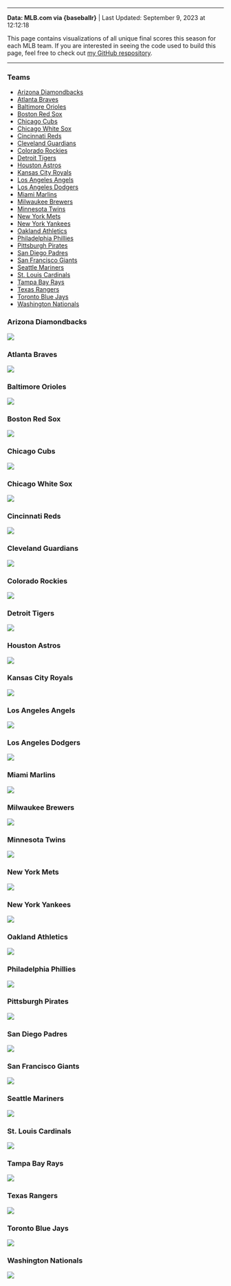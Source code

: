 ------------------------------------------------------------------------

**Data: MLB.com via {baseballr}** \| Last Updated: September 9, 2023 at
12:12:18

This page contains visualizations of all unique final scores this season
for each MLB team. If you are interested in seeing the code used to
build this page, feel free to check out
<a href="https://github.com/chadallison/mlb_teamigami"
target="_blank">my GitHub respository</a>.

------------------------------------------------------------------------

### Teams

- [Arizona Diamondbacks](#arizona-diamondbacks)
- [Atlanta Braves](#atlanta-braves)
- [Baltimore Orioles](#baltimore-orioles)
- [Boston Red Sox](#boston-red-sox)
- [Chicago Cubs](#chicago-cubs)
- [Chicago White Sox](#chicago-white-sox)
- [Cincinnati Reds](#cincinnati-reds)
- [Cleveland Guardians](#cleveland-guardians)
- [Colorado Rockies](#colorado-rockies)
- [Detroit Tigers](#detroit-tigers)
- [Houston Astros](#houston-astros)
- [Kansas City Royals](#kansas-city-royals)
- [Los Angeles Angels](#los-angeles-angels)
- [Los Angeles Dodgers](#los-angeles-dodgers)
- [Miami Marlins](#miami-marlins)
- [Milwaukee Brewers](#milwaukee-brewers)
- [Minnesota Twins](#minnesota-twins)
- [New York Mets](#new-york-mets)
- [New York Yankees](#new-york-yankees)
- [Oakland Athletics](#oakland-athletics)
- [Philadelphia Phillies](#philadelphia-phillies)
- [Pittsburgh Pirates](#pittsburgh-pirates)
- [San Diego Padres](#san-diego-padres)
- [San Francisco Giants](#san-francisco-giants)
- [Seattle Mariners](#seattle-mariners)
- [St. Louis Cardinals](#st.-louis-cardinals)
- [Tampa Bay Rays](#tampa-bay-rays)
- [Texas Rangers](#texas-rangers)
- [Toronto Blue Jays](#toronto-blue-jays)
- [Washington Nationals](#washington-nationals)

### Arizona Diamondbacks

![](README_files/figure-gfm/unnamed-chunk-4-1.png)<!-- -->

### Atlanta Braves

![](README_files/figure-gfm/unnamed-chunk-5-1.png)<!-- -->

### Baltimore Orioles

![](README_files/figure-gfm/unnamed-chunk-6-1.png)<!-- -->

### Boston Red Sox

![](README_files/figure-gfm/unnamed-chunk-7-1.png)<!-- -->

### Chicago Cubs

![](README_files/figure-gfm/unnamed-chunk-8-1.png)<!-- -->

### Chicago White Sox

![](README_files/figure-gfm/unnamed-chunk-9-1.png)<!-- -->

### Cincinnati Reds

![](README_files/figure-gfm/unnamed-chunk-10-1.png)<!-- -->

### Cleveland Guardians

![](README_files/figure-gfm/unnamed-chunk-11-1.png)<!-- -->

### Colorado Rockies

![](README_files/figure-gfm/unnamed-chunk-12-1.png)<!-- -->

### Detroit Tigers

![](README_files/figure-gfm/unnamed-chunk-13-1.png)<!-- -->

### Houston Astros

![](README_files/figure-gfm/unnamed-chunk-14-1.png)<!-- -->

### Kansas City Royals

![](README_files/figure-gfm/unnamed-chunk-15-1.png)<!-- -->

### Los Angeles Angels

![](README_files/figure-gfm/unnamed-chunk-16-1.png)<!-- -->

### Los Angeles Dodgers

![](README_files/figure-gfm/unnamed-chunk-17-1.png)<!-- -->

### Miami Marlins

![](README_files/figure-gfm/unnamed-chunk-18-1.png)<!-- -->

### Milwaukee Brewers

![](README_files/figure-gfm/unnamed-chunk-19-1.png)<!-- -->

### Minnesota Twins

![](README_files/figure-gfm/unnamed-chunk-20-1.png)<!-- -->

### New York Mets

![](README_files/figure-gfm/unnamed-chunk-21-1.png)<!-- -->

### New York Yankees

![](README_files/figure-gfm/unnamed-chunk-22-1.png)<!-- -->

### Oakland Athletics

![](README_files/figure-gfm/unnamed-chunk-23-1.png)<!-- -->

### Philadelphia Phillies

![](README_files/figure-gfm/unnamed-chunk-24-1.png)<!-- -->

### Pittsburgh Pirates

![](README_files/figure-gfm/unnamed-chunk-25-1.png)<!-- -->

### San Diego Padres

![](README_files/figure-gfm/unnamed-chunk-26-1.png)<!-- -->

### San Francisco Giants

![](README_files/figure-gfm/unnamed-chunk-27-1.png)<!-- -->

### Seattle Mariners

![](README_files/figure-gfm/unnamed-chunk-28-1.png)<!-- -->

### St. Louis Cardinals

![](README_files/figure-gfm/unnamed-chunk-29-1.png)<!-- -->

### Tampa Bay Rays

![](README_files/figure-gfm/unnamed-chunk-30-1.png)<!-- -->

### Texas Rangers

![](README_files/figure-gfm/unnamed-chunk-31-1.png)<!-- -->

### Toronto Blue Jays

![](README_files/figure-gfm/unnamed-chunk-32-1.png)<!-- -->

### Washington Nationals

![](README_files/figure-gfm/unnamed-chunk-33-1.png)<!-- -->

